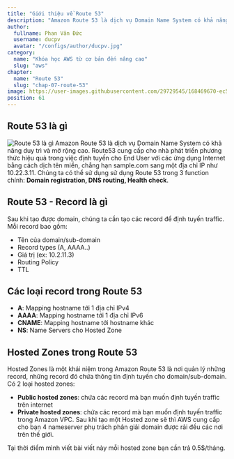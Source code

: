 ```yaml
---
title: "Giới thiệu về Route 53"
description: "Amazon Route 53 là dịch vụ Domain Name System có khả năng duy trì và mở rộng cao. Route53 cung cấp cho nhà phát triển phương thức hiệu quả trong việc định tuyến cho End User với các ứng dụng Internet bằng cách dịch tên miền, chẳng hạn sample.com sang một địa chỉ IP như 10.22.3.11."
author:
  fullname: Phan Văn Đức
  username: ducpv
  avatar: "/configs/author/ducpv.jpg"
category:
  name: "Khóa học AWS từ cơ bản đến nâng cao"
  slug: "aws"
chapter:
  name: "Route 53"
  slug: "chap-07-route-53"
image: https://user-images.githubusercontent.com/29729545/168469670-ec59439f-c71e-4b68-80f5-c4f59c589208.png
position: 61
---
```


## Route 53 là gì

![Route 53 là gì](https://user-images.githubusercontent.com/29729545/168469670-ec59439f-c71e-4b68-80f5-c4f59c589208.png)
Amazon Route 53 là dịch vụ Domain Name System có khả năng duy trì và mở rộng cao. Route53 cung cấp cho nhà phát triển phương thức hiệu quả trong việc định tuyến cho End User với các ứng dụng Internet bằng cách dịch tên miền, chẳng hạn sample.com sang một địa chỉ IP như 10.22.3.11. Chúng ta có thể sử dụng sử dụng Route 53 trong 3 function chính: **Domain registration, DNS routing, Health check**.

## Route 53 - Record là gì

Sau khi tạo được domain, chúng ta cần tạo các record để định tuyến traffic. Mỗi record bao gồm:

- Tên của domain/sub-domain
- Record types (A, AAAA..)
- Giá trị (ex: 10.2.11.3)
- Routing Policy
- TTL

## Các loại record trong Route 53

- **A**: Mapping hostname tới 1 địa chỉ IPv4
- **AAAA**: Mapping hostname tới 1 địa chỉ IPv6
- **CNAME**: Mapping hostname tới hostname khác
- **NS**: Name Servers cho Hosted Zone

## Hosted Zones trong Route 53

Hosted Zones là một khái niệm trong Amazon Route 53 là nơi quản lý những record, những record đó chứa thông tin định tuyến cho domain/sub-domain. Có 2 loại hosted zones:

- **Public hosted zones**: chứa các record mà bạn muốn định tuyến traffic trên internet
- **Private hosted zones**: chứa các record mà bạn muốn định tuyến traffic trong Amazon VPC. Sau khi tạo một Hosted zone sẽ thì AWS cung cấp cho bạn 4 nameserver phụ trách phân giải domain được rải đều các nơi trên thế giới.

Tại thời điểm mình viết bài viết này mỗi hosted zone bạn cần trả 0.5$/tháng.
